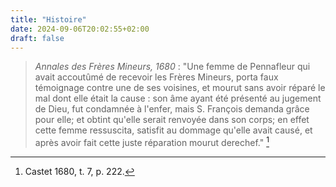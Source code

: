 ```yaml
---
title: "Histoire"
date: 2024-09-06T20:02:55+02:00
draft: false
---
```



> *Annales des Frères Mineurs, 1680* : "Une femme de Pennafleur qui avait accoutûmé de recevoir les Frères Mineurs, porta faux témoignage contre une de ses voisines, et mourut sans avoir réparé le mal dont elle était la cause : son âme ayant été présenté au jugement de Dieu, fut condamnée à l'enfer, mais S. François demanda grâce pour elle; et obtint qu'elle serait renvoyée dans son corps; en effet cette femme ressuscita, satisfit au dommage qu'elle avait causé, et après avoir fait cette juste réparation mourut derechef." [^1]

[^1]: Castet 1680, t. 7, p. 222.
